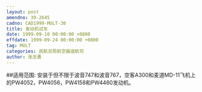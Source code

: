 ```yaml
---
layout: post
amendno: 39-2645
cadno: CAD1999-MULT-30
title: 发动机试车
date: 1999-09-10 00:00:00 +0800
effdate: 1999-09-24 00:00:00 +0800
tag: MULT
categories: 民航总局航空器适航司
author: 张志勇
---
```


##适用范围:
安装于但不限于波音747和波音767，空客A300和麦道MD-11飞机上的PW4052，PW4056，PW4158和PW4460发动机。


